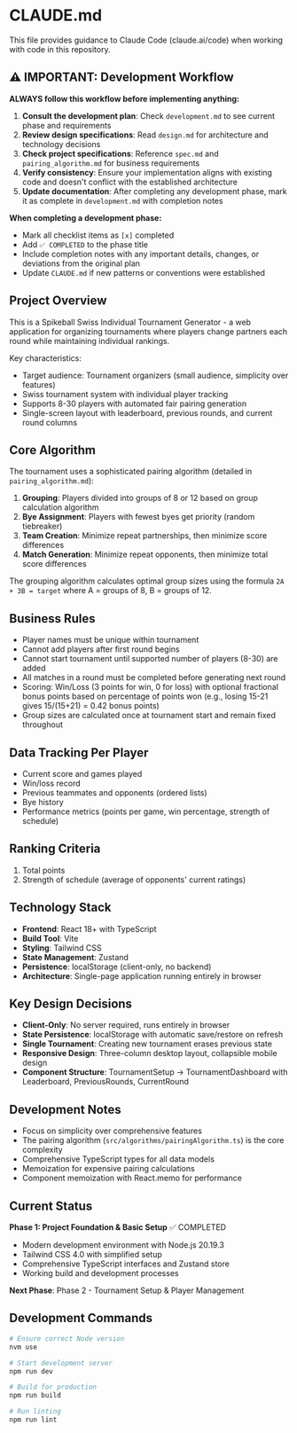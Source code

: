 # CLAUDE.md

This file provides guidance to Claude Code (claude.ai/code) when working with code in this repository.

## ⚠️ IMPORTANT: Development Workflow

**ALWAYS follow this workflow before implementing anything:**

1. **Consult the development plan**: Check `development.md` to see current phase and requirements
2. **Review design specifications**: Read `design.md` for architecture and technology decisions  
3. **Check project specifications**: Reference `spec.md` and `pairing_algorithm.md` for business requirements
4. **Verify consistency**: Ensure your implementation aligns with existing code and doesn't conflict with the established architecture
5. **Update documentation**: After completing any development phase, mark it as complete in `development.md` with completion notes

**When completing a development phase:**
- Mark all checklist items as `[x]` completed
- Add `✅ COMPLETED` to the phase title
- Include completion notes with any important details, changes, or deviations from the original plan
- Update `CLAUDE.md` if new patterns or conventions were established

## Project Overview

This is a Spikeball Swiss Individual Tournament Generator - a web application for organizing tournaments where players change partners each round while maintaining individual rankings.

Key characteristics:
- Target audience: Tournament organizers (small audience, simplicity over features)
- Swiss tournament system with individual player tracking
- Supports 8-30 players with automated fair pairing generation
- Single-screen layout with leaderboard, previous rounds, and current round columns

## Core Algorithm

The tournament uses a sophisticated pairing algorithm (detailed in `pairing_algorithm.md`):

1. **Grouping**: Players divided into groups of 8 or 12 based on group calculation algorithm
2. **Bye Assignment**: Players with fewest byes get priority (random tiebreaker)
3. **Team Creation**: Minimize repeat partnerships, then minimize score differences
4. **Match Generation**: Minimize repeat opponents, then minimize total score differences

The grouping algorithm calculates optimal group sizes using the formula `2A + 3B = target` where A = groups of 8, B = groups of 12.

## Business Rules

- Player names must be unique within tournament
- Cannot add players after first round begins
- Cannot start tournament until supported number of players (8-30) are added
- All matches in a round must be completed before generating next round
- Scoring: Win/Loss (3 points for win, 0 for loss) with optional fractional bonus points based on percentage of points won (e.g., losing 15-21 gives 15/(15+21) = 0.42 bonus points)
- Group sizes are calculated once at tournament start and remain fixed throughout

## Data Tracking Per Player

- Current score and games played
- Win/loss record
- Previous teammates and opponents (ordered lists)
- Bye history
- Performance metrics (points per game, win percentage, strength of schedule)

## Ranking Criteria

1. Total points
2. Strength of schedule (average of opponents' current ratings)

## Technology Stack

- **Frontend**: React 18+ with TypeScript
- **Build Tool**: Vite
- **Styling**: Tailwind CSS
- **State Management**: Zustand
- **Persistence**: localStorage (client-only, no backend)
- **Architecture**: Single-page application running entirely in browser

## Key Design Decisions

- **Client-Only**: No server required, runs entirely in browser
- **State Persistence**: localStorage with automatic save/restore on refresh
- **Single Tournament**: Creating new tournament erases previous state
- **Responsive Design**: Three-column desktop layout, collapsible mobile design
- **Component Structure**: TournamentSetup → TournamentDashboard with Leaderboard, PreviousRounds, CurrentRound

## Development Notes

- Focus on simplicity over comprehensive features
- The pairing algorithm (`src/algorithms/pairingAlgorithm.ts`) is the core complexity
- Comprehensive TypeScript types for all data models
- Memoization for expensive pairing calculations
- Component memoization with React.memo for performance

## Current Status

**Phase 1: Project Foundation & Basic Setup** ✅ COMPLETED
- Modern development environment with Node.js 20.19.3
- Tailwind CSS 4.0 with simplified setup
- Comprehensive TypeScript interfaces and Zustand store
- Working build and development processes

**Next Phase**: Phase 2 - Tournament Setup & Player Management

## Development Commands

```bash
# Ensure correct Node version
nvm use

# Start development server  
npm run dev

# Build for production
npm run build

# Run linting
npm run lint
```